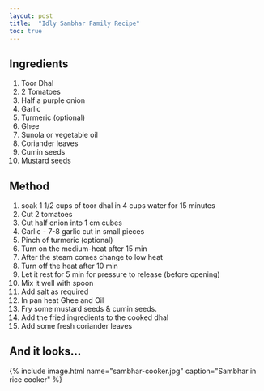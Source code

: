 ```yaml
---
layout: post
title:  "Idly Sambhar Family Recipe"
toc: true
---
```


## Ingredients

1. Toor Dhal
2. 2 Tomatoes
3. Half a purple onion
4. Garlic
5. Turmeric (optional)
6. Ghee
7. Sunola or vegetable oil
8. Coriander leaves
9. Cumin seeds
10. Mustard seeds
  
## Method

1. soak 1 1/2 cups of toor dhal in 4 cups water for 15 minutes 
2. Cut 2 tomatoes
3. Cut half onion into 1 cm cubes
4. Garlic - 7-8 garlic cut in small pieces
5. Pinch of turmeric (optional)
6. Turn on the medium-heat after 15 min
7. After the steam comes change to low heat
8. Turn off the heat after 10 min
9. Let it rest for 5 min for pressure to release (before opening)
10. Mix it well with spoon
11. Add salt as required
12. In pan heat Ghee and Oil
13. Fry some mustard seeds & cumin seeds.
14. Add the fried ingredients to the cooked dhal
15. Add some fresh coriander leaves

## And it looks...
{% include image.html name="sambhar-cooker.jpg" caption="Sambhar in rice cooker" %}